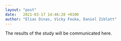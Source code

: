 ```yaml
---
layout: "post"
date:   2021-03-17 14:46:28 +0100
author: "Elias Dinas, Vicky Fouka, Daniel Ziblatt"
---
```


The results of the study will be communicated here.